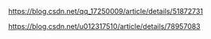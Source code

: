 

https://blog.csdn.net/qq_17250009/article/details/51872731

https://blog.csdn.net/u012317510/article/details/78957083